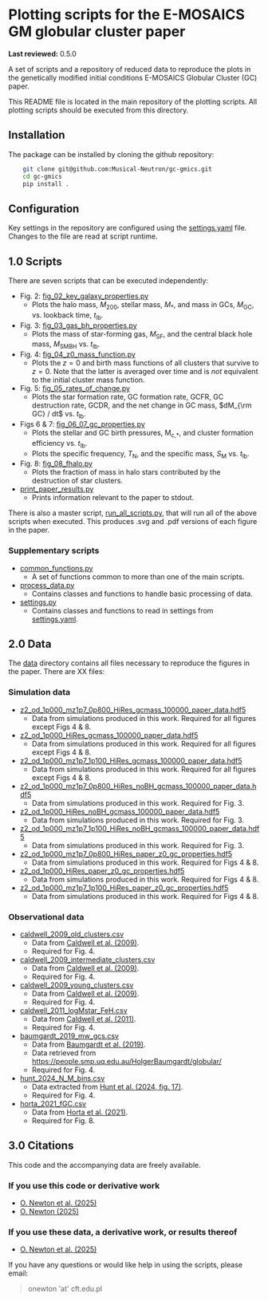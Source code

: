 # Plotting scripts for the E-MOSAICS GM globular cluster paper

**Last reviewed:** 0.5.0

A set of scripts and a repository of reduced data to reproduce the plots in the
genetically modified initial conditions E-MOSAICS Globular Cluster (GC)
paper.

This README file is located in the main repository of the plotting scripts.
All plotting scripts should be executed from this directory.

## Installation

The package can be installed by cloning the github repository:

```bash
    git clone git@github.com:Musical-Neutron/gc-gmics.git
    cd gc-gmics
    pip install .
```

## Configuration

Key settings in the repository are configured using the
[settings.yaml](/settings.yaml) file. Changes to the file are read at script
runtime.

## 1.0 Scripts

There are seven scripts that can be executed independently:

* Fig. 2: [fig_02_key_galaxy_properties.py](/fig_02_key_galaxy_properties.py)
  * Plots the halo mass, *M*<sub>200</sub>,
  stellar mass, *M*<sub>\*</sub>, and mass in GCs, *M*<sub>GC</sub>,
  vs. lookback time, *t*<sub>lb</sub>.
* Fig. 3: [fig_03_gas_bh_properties.py](/fig_03_gas_bh_properties.py)
  * Plots the mass of star-forming gas, *M*<sub>SF</sub>, and the central black
  hole mass, *M*<sub>SMBH</sub> vs. *t*<sub>lb</sub>.
* Fig. 4: [fig_04_z0_mass_function.py](/fig_04_z0_mass_function.py)
  * Plots the $z=0$ and birth mass functions of all clusters that survive to
  $z=0$. Note that the latter is averaged over time and is *not* equivalent to
  the initial cluster mass function.
* Fig. 5: [fig_05_rates_of_change.py](/fig_05_rates_of_change.py)
  * Plots the star formation rate, GC formation rate, GCFR, GC destruction
  rate, GCDR, and the net change in GC mass, $dM_{\rm GC} / dt$ vs.
  *t*<sub>lb</sub>.
* Figs 6 & 7: [fig_06_07_gc_properties.py](/fig_06_07_gc_properties.py)
  * Plots the stellar and GC birth pressures, M<sub>c,*</sub>, and cluster
  formation efficiency vs. *t*<sub>lb</sub>.
  * Plots the specific frequency, *T*<sub>N</sub>, and the specific mass,
  *S*<sub>M</sub> vs. *t*<sub>lb</sub>.
* Fig. 8: [fig_08_fhalo.py](/fig_08_fhalo.py)
  * Plots the fraction of mass in halo stars contributed by the destruction of
  star clusters.
* [print_paper_results.py](/print_paper_results.py)
  * Prints information relevant to the paper to stdout.

There is also a master script, [run_all_scripts.py](/run_all_scripts.py),
that will run all of the above scripts when executed. This produces .svg
and .pdf versions of each figure in the paper.

### Supplementary scripts

* [common_functions.py](/gcgmics/common_functions.py)
  * A set of functions common to more than one of the main scripts.
* [process_data.py](/gcgmics/process_data.py)
  * Contains classes and functions to handle basic processing of data.
* [settings.py](/gcgmics/settings.py)
  * Contains classes and functions to read in settings from
  [settings.yaml](/settings.yaml).

## 2.0 Data

The [data](/data) directory contains all files necessary to reproduce the
figures in the paper. There are XX files:

### Simulation data

* [z2_od_1p000_mz1p7_0p800_HiRes_gcmass_100000_paper_data.hdf5](/data/z2_od_1p000_mz1p7_0p800_HiRes_gcmass_100000_paper_data.hdf5)
  * Data from simulations produced in this work. Required for all figures except Figs 4 & 8.
* [z2_od_1p000_HiRes_gcmass_100000_paper_data.hdf5](/data/z2_od_1p000_HiRes_gcmass_100000_paper_data.hdf5)
  * Data from simulations produced in this work. Required for all figures except Figs 4 & 8.
* [z2_od_1p000_mz1p7_1p100_HiRes_gcmass_100000_paper_data.hdf5](/data/z2_od_1p000_mz1p7_1p100_HiRes_gcmass_100000_paper_data.hdf5)
  * Data from simulations produced in this work. Required for all figures except Figs 4 & 8.
* [z2_od_1p000_mz1p7_0p800_HiRes_noBH_gcmass_100000_paper_data.hdf5](/data/z2_od_1p000_mz1p7_0p800_HiRes_noBH_gcmass_100000_paper_data.hdf5)
  * Data from simulations produced in this work. Required for Fig. 3.
* [z2_od_1p000_HiRes_noBH_gcmass_100000_paper_data.hdf5](/data/z2_od_1p000_HiRes_noBH_gcmass_100000_paper_data.hdf5)
  * Data from simulations produced in this work. Required for Fig. 3.
* [z2_od_1p000_mz1p7_1p100_HiRes_noBH_gcmass_100000_paper_data.hdf5](/data/z2_od_1p000_mz1p7_1p100_HiRes_noBH_gcmass_100000_paper_data.hdf5)
  * Data from simulations produced in this work. Required for Fig. 3.
* [z2_od_1p000_mz1p7_0p800_HiRes_paper_z0_gc_properties.hdf5](/data/z2_od_1p000_mz1p7_0p800_HiRes_paper_z0_gc_properties.hdf5)
  * Data from simulations produced in this work. Required for Figs 4 & 8.
* [z2_od_1p000_HiRes_paper_z0_gc_properties.hdf5](/data/z2_od_1p000_HiRes_paper_z0_gc_properties.hdf5)
  * Data from simulations produced in this work. Required for Figs 4 & 8.
* [z2_od_1p000_mz1p7_1p100_HiRes_paper_z0_gc_properties.hdf5](/data/z2_od_1p000_mz1p7_1p100_HiRes_paper_z0_gc_properties.hdf5)
  * Data from simulations produced in this work. Required for Figs 4 & 8.

### Observational data

* [caldwell_2009_old_clusters.csv](/data/caldwell_2009_old_clusters.csv)
  * Data from [Caldwell et al. (2009)](https://doi.org/10.1088/0004-6256/137/1/94).
  * Required for Fig. 4.
* [caldwell_2009_intermediate_clusters.csv](/data/caldwell_2009_intermediate_clusters.csv)
  * Data from [Caldwell et al. (2009)](https://doi.org/10.1088/0004-6256/137/1/94).
  * Required for Fig. 4.
* [caldwell_2009_young_clusters.csv](/data/caldwell_2009_young_clusters.csv)
  * Data from [Caldwell et al. (2009)](https://doi.org/10.1088/0004-6256/137/1/94).
  * Required for Fig. 4.
* [caldwell_2011_logMstar_FeH.csv](/data/caldwell_2011_logMstar_FeH.csv)
  * Data from [Caldwell et al. (2011)](https://doi.org/10.1088/0004-6256/141/2/61).
  * Required for Fig. 4.
* [baumgardt_2019_mw_gcs.csv](/data/baumgardt_2019_mw_gcs.csv)
  * Data from [Baumgardt et al. (2019)](https://doi.org/10.1093/mnras/sty2997).
  * Data retrieved from <https://people.smp.uq.edu.au/HolgerBaumgardt/globular/>
  * Required for Fig. 4.
* [hunt_2024_N_M_bins.csv](/data/hunt_2024_N_M_bins.csv)
  * Data extracted from [Hunt et al. (2024, fig. 17)](https://doi.org/10.1051/0004-6361/202348662).
  * Required for Fig. 4.
* [horta_2021_fGC.csv](/data/horta_2021_fGC.csv)
  * Data from [Horta et al. (2021)](https://doi.org/10.1093/mnras/staa3598).
  * Required for Fig. 8.

## 3.0 Citations

This code and the accompanying data are freely available.

### If you use this code or derivative work

* [O. Newton et al. (2025)](https://doi.org/10.1093/mnras/staf1226)
* [O. Newton (2025)](https://doi.org/XX.XXXX/zenodo.XXXXXXX)

### If you use these data, a derivative work, or results thereof

* [O. Newton et al. (2025)](https://doi.org/10.1093/mnras/staf1226)

If you have any questions or would like help in using the scripts, please
email:
> onewton 'at' cft.edu.pl
